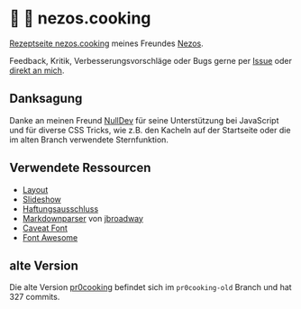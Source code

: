 # :hamburger: :fork_and_knife: nezos.cooking
[Rezeptseite nezos.cooking](https://nezos.cooking) meines Freundes [Nezos](https://nezos.wtf).

Feedback, Kritik, Verbesserungsvorschläge oder Bugs gerne per [Issue](https://github.com/RundesBalli/cooking/issues) oder [direkt an mich](https://rundesballi.com).

## Danksagung
Danke an meinen Freund [NullDev](https://github.com/NullDev) für seine Unterstützung bei JavaScript und für diverse CSS Tricks, wie z.B. den Kacheln auf der Startseite oder die im alten Branch verwendete Sternfunktion.

## Verwendete Ressourcen
- [Layout](https://www.w3schools.com/howto/howto_css_sidebar_responsive.asp)
- [Slideshow](https://www.w3schools.com/howto/howto_js_slideshow.asp)
- [Haftungsausschluss](http://www.mustervorlage.net/disclaimer-muster)
- [Markdownparser](https://gist.github.com/jbroadway/2836900) von [jbroadway](https://github.com/jbroadway)
- [Caveat Font](https://fonts.google.com/specimen/Caveat)
- [Font Awesome](https://fontawesome.com/)


## alte Version
Die alte Version [pr0cooking](https://github.com/RundesBalli/cooking/tree/pr0cooking-old) befindet sich im `pr0cooking-old` Branch und hat 327 commits.  
